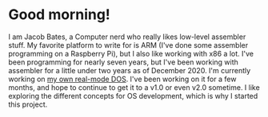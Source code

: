 # Good morning!
I am Jacob Bates, a Computer nerd who really likes low-level assembler stuff.
My favorite platform to write for is ARM (I've done some assembler programming on a Raspberry Pi), but I also like working with x86 a lot.
I've been programming for nearly seven years, but I've been working with assembler for a little under two years as of December 2020.
I'm currently working on [my own real-mode DOS](https://github.com/HouseHouseHouseHouseHouseHouse/House-DOS).
I've been working on it for a few months, and hope to continue to get it to a v1.0 or even v2.0 sometime.
I like exploring the different concepts for OS development, which is why I started this project.
